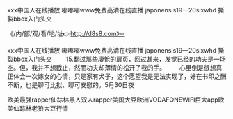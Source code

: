 ххх中国人在线播放
嘟嘟嘟www免费高清在线直播
japonensis19—20sixwhd
撕裂bbox入门头交


《/内/部/观/看/地/址👉http://d8s8.com》--

ххх中国人在线播放
嘟嘟嘟www免费高清在线直播
japonensis19—20sixwhd
撕裂bbox入门头交
　　15.翻过那些凄怆的扉页，回过甚来，发觉已经的功夫是一场空。但，我并不想截止，然而功夫却薄情的松开了我的手。
　　心里倒是很想真正体会一次嫁女的心情，只是家有犬子，这个愿望我是无法实现了，好在书印之酬不断，也是聊可比拟、聊可安慰的。5月30日夜





欧美最强rapper仙踪林黑人双人rapper美国大豆欧洲VODAFONEWIFI巨大app欧美仙踪林老狼大豆行情
